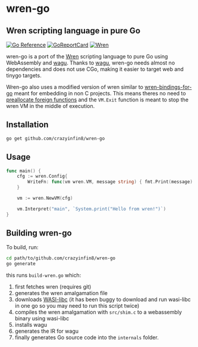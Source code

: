 # wren-go

## Wren scripting language in pure Go
[![Go Reference](https://pkg.go.dev/badge/github.com/crazyinfin8/wren-go.svg)](https://pkg.go.dev/github.com/crazyinfin8/wren-go) [![GoReportCard](https://goreportcard.com/badge/github.com/crazyinfin8/wren-go)](https://goreportcard.com/report/github.com/crazyinfin8/wren-go) [![Wren](https://img.shields.io/badge/github-wren-hsl(200%2C%2060%25%2C%2050%25))](https://github.com/wren-lang/wren)

wren-go is a port of the [Wren] scripting language to pure Go using WebAssembly and [wagu]. Thanks to [wagu], wren-go needs almost no dependencies and does not use CGo, making it easier to target web and tinygo targets.

Wren-go also uses a modified version of wren similar to [wren-bindings-for-go] meant for embedding in non C projects. This means theres no need to [preallocate foreign functions](https://github.com/CrazyInfin8/WrenGo/blob/main/bindings.go) and the `VM.Exit` function is meant to stop the wren VM in the middle of execution.

[wren]:[https://wren.io/]
[wagu]:[https://github.com/chrsan/wagu]
[WrenGo]:[https://github.com/CrazyInfin8/WrenGo]
[wren-bindings-for-go]:[https://github.com/CrazyInfin8/wren-bindings-for-go]

## Installation

```bash
go get github.com/crazyinfin8/wren-go
```

## Usage

```go
func main() {
	cfg := wren.Config{
		WriteFn: func(vm wren.VM, message string) { fmt.Print(message) },
	}

	vm := wren.NewVM(cfg)

	vm.Interpret("main", `System.print("Hello from wren!")`)
}
```

## Building wren-go

To build, run:

``` bash
cd path/to/github.com/crazyinfin8/wren-go
go generate
```

this runs `build-wren.go` which:

1. first fetches wren (requires git)
2. generates the wren amalgamation file
3. downloads [WASI-libc](https://github.com/WebAssembly/wasi-libc) (it has been buggy to download and run wasi-libc in one go so you may need to run this script twice)
4. compiles the wren amalgamation with `src/shim.c` to a webassembly binary using wasi-libc
5. installs wagu
6. generates the IR for wagu
7. finally generates Go source code into the `internals` folder.